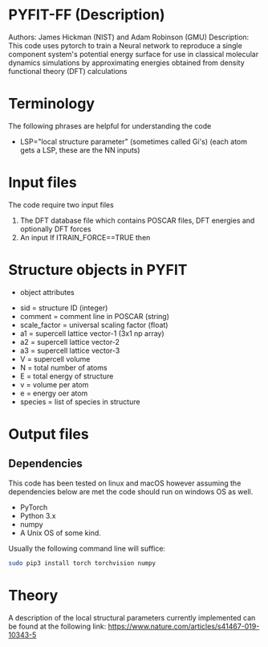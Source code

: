 # PYFIT-FF (Description)
Authors: James Hickman (NIST) and Adam Robinson (GMU) 
Description: 
This code uses pytorch to train a Neural network to reproduce a single component system's potential energy surface for use in classical molecular dynamics simulations by approximating energies obtained from density functional theory (DFT) calculations

# Terminology 
The following phrases are helpful for understanding the code 
+ LSP="local structure parameter" (sometimes called Gi's) (each atom gets a LSP, these are the NN inputs)

# Input files
The code require two input files 
1) The DFT database file which contains POSCAR files, DFT energies and optionally DFT forces 
2) An input
If ITRAIN_FORCE==TRUE then 


# Structure objects in PYFIT

+ object attributes 
- sid			= structure ID (integer)
- comment		= comment line in POSCAR (string)
- scale_factor	= universal scaling factor  (float) 
- a1				= supercell lattice vector-1 (3x1 np array)
- a2				= supercell lattice vector-2
- a3				= supercell lattice vector-3
- V				= supercell volume 
- N      		= total number of atoms 
- E				= total energy of structure 
- v				= volume per atom
- e				= energy oer atom
- species		= list of species in structure




# Output files
 
## Dependencies

This code has been tested on linux and macOS however assuming the dependencies below are met the code should run on windows OS as well. 

- PyTorch
- Python 3.x
- numpy
- A Unix OS of some kind.

Usually the following command line will suffice:

```bash
sudo pip3 install torch torchvision numpy
```

# Theory 


A description of the local structural parameters currently implemented can be found at the following link: 
https://www.nature.com/articles/s41467-019-10343-5
